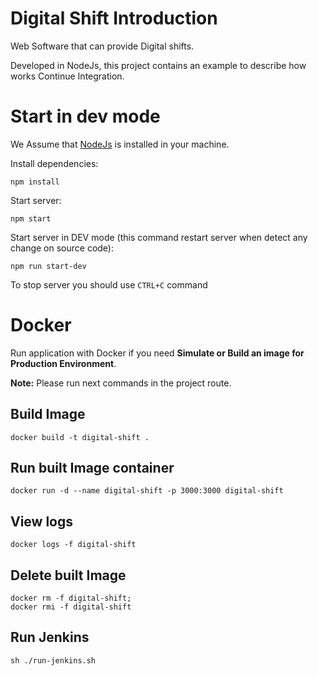 # Digital Shift Introduction
Web Software that can provide Digital shifts.

Developed in NodeJs, this project contains an example to describe how works  Continue Integration.

# Start in dev mode
We Assume that [NodeJs](https://nodejs.org) is installed in your machine.

Install dependencies:
```
npm install
```

Start server:
```
npm start
```

Start server in DEV mode (this command restart server when detect any change on source code):
```
npm run start-dev
```

To stop server you should use ``CTRL+C`` command


# Docker
Run application with Docker if you need <b>Simulate or Build an image for Production Environment</b>.

<b>Note:</b> Please run next commands in the project route. 

## Build Image
```
docker build -t digital-shift .
```

## Run built Image container
```
docker run -d --name digital-shift -p 3000:3000 digital-shift
```

## View logs
```
docker logs -f digital-shift
```

## Delete built Image
```
docker rm -f digital-shift;
docker rmi -f digital-shift
```

## Run Jenkins
```
sh ./run-jenkins.sh
```
